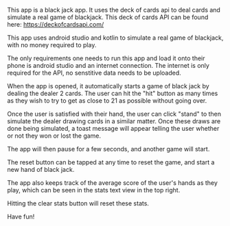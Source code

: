 This app is a black jack app. It uses the deck of cards api to deal cards and simulate a real game of blackjack. 
This deck of cards API can be found here: https://deckofcardsapi.com/

This app uses android studio and kotlin to simulate a real game of blackjack, with no money required to play.

The only requirements one needs to run this app and load it onto their phone is android studio and an internet connection.
The internet is only required for the API, no senstitive data needs to be uploaded. 

When the app is opened, it automatically starts a game of black jack by dealing the dealer 2 cards.
The user can hit the "hit" button as many times as they wish to try to get as close to 21 as possible without going over.

Once the user is satisfied with their hand, the user can click "stand" to then simulate the dealer drawing cards in a similar matter.
Once these draws are done being simulated, a toast message will appear telling the user whether or not they won or lost the game.

The app will then pause for a few seconds, and another game will start.

The reset button can be tapped at any time to reset the game, and start a new hand of black jack.

The app also keeps track of the average score of the user's hands as they play, which can be seen in the stats text view in the top right.

Hitting the clear stats button will reset these stats. 

Have fun! 
